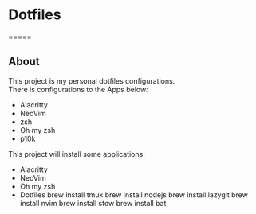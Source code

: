 # Dotfiles
=====
## About
This project is my personal dotfiles configurations.  
There is configurations to the Apps below:

- Alacritty
- NeoVim
- zsh
- Oh my zsh
- p10k  

This project will install some applications:  

- Alacritty
- NeoVim
- Oh my zsh
- Dotfiles
brew install tmux
brew install nodejs
brew install lazygit
brew install nvim
brew install stow
brew install bat

